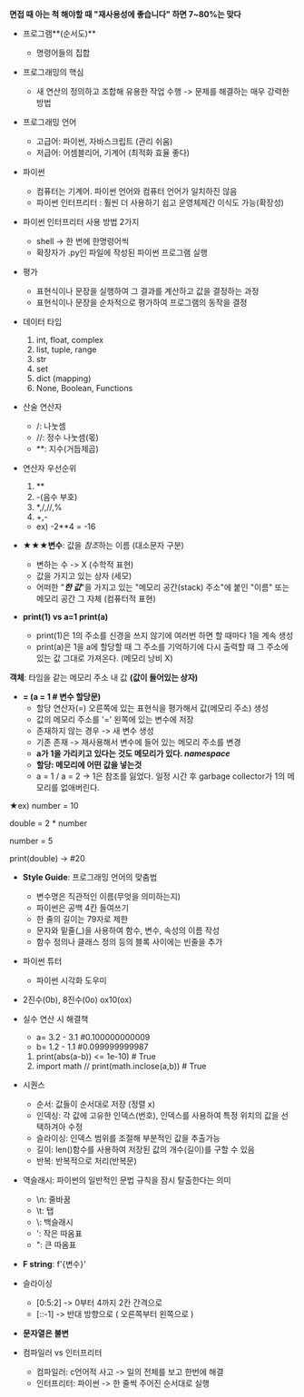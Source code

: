 **면접 때 아는 척 해야할 때 "재사용성에 좋습니다" 하면 7~80%는 맞다**

- 프로그램**(순서도)**
  - 명령어들의 집합
- 프로그래밍의 핵심
  - 새 연산의 정의하고 조합해 유용한 작업 수행 -> 문제를 해결하는 매우 강력한 방법
 
- 프로그래밍 언어
  - 고급어: 파이썬, 자바스크립트  (관리 쉬움)
  - 저급어: 어셈블리어, 기계어  (최적화 효율 좋다)
 
- 파이썬
  - 컴퓨터는 기계어. 파이썬 언어와 컴퓨터 언어가 일치하진 않음
  - 파이썬 인터프리터 : 훨씬 더 사용하기 쉽고 운영체제간 이식도 가능(확장성)
 
- 파이썬 인터프리터 사용 방법 2가지
  - shell -> 한 번에 한명령어씩
  - 확장자가 .py인 파일에 작성된 파이썬 프로그램 실행
  
- 평가
  - 표현식이나 문장을 실행하여 그 결과를 계산하고 값을 결정하는 과정
  - 표현식이나 문장을 순차적으로 평가하여 프로그램의 동작을 결정
 
- 데이터 타입
  1. int, float, complex
  2. list, tuple, range
  3. str
  4. set
  5. dict (mapping)
  6. None, Boolean, Functions 

- 산술 연산자
  - /: 나눗셈
  - //: 정수 나눗셈(몫)
  - **: 지수(거듭제곱)
 
- 연산자 우선순위
  1. **
  2. -(음수 부호)
  3. *,/,//,%
  4. +,-
  - ex) -2**4 = -16
 
- **★★★변수**: 값을 *참조*하는 이름 (대소문자 구분)
  - 변하는 수 -> X (수학적 표현)
  - 값을 가지고 있는 상자 (세모)
  - 어떠한 "***한 값***"을 가지고 있는 "메모리 공간(stack) 주소"에 붙인 "이름" 또는 메모리 공간 그 자체 (컴퓨터적 표현)
 
- **print(1) vs a=1  print(a)**
  -  print(1)은 1의 주소를 신경을 쓰지 않기에 여러번 하면 할 때마다 1을 계속 생성
  -  print(a)은 1을 a에 할당할 때 그 주소를 기억하기에 다시 출력할 때 그 주소에 있는 값 그대로 가져온다. (메모리 낭비 X)
    
**객체**: 타임을 같는 메모리 주소 내 값 **(값이 들어있는 상자)**

- **= (a = 1 # 변수 할당문)**
  - 할당 연산자(=) 오른쪽에 있는 표현식을 평가해서 값(메모리 주소) 생성 
  - 값의 메모리 주소를 '=' 왼쪽에 있는 변수에 저장
  - 존재하지 않는 경우 -> 새 변수 생성
  - 기존 존재 -> 재사용해서 변수에 들어 있는 메모리 주소를 변경
  - **a가 1을 가리키고 있다는 것도 메모리가 있다. *namespace***
  - **할당: 메모리에 어떤 값을 넣는것**
  - a = 1 / a = 2 -> 1은 참조를 잃었다. 일정 시간 후 garbage collector가 1의 메모리를 없애버린다.

★ex) number = 10

double = 2 * number

number = 5

print(double) -> #20

- **Style Guide**: 프로그래밍 언어의 맞춤법
  - 변수명은 직관적인 이름(무엇을 의미하는지)
  - 파이썬은 공백 4칸 들여쓰기
  - 한 줄의 길이는 79자로 제한
  - 문자와 밑줄(_)을 사용하여 함수, 변수, 속성의 이름 작성
  - 함수 정의나 클래스 정의 등의 블록 사이에는 빈줄을 추가
 
- 파이썬 튜터
  - 파이썬 시각화 도우미

- 2진수(0b), 8진수(0o) ox10(ox)

- 실수 연산 시 해결책
  - a= 3.2 - 3.1 #0.100000000009
  - b= 1.2 - 1.1 #0.099999999987
  1. print(abs(a-b)) <= 1e-10) # True
  2. import math // print(math.inclose(a,b)) # True

- 시퀀스
  - 순서:  값들이 순서대로 저장 (정렬 x)
  - 인덱싱: 각 값에 고유한 인덱스(번호), 인덱스를 사용하여 특정 위치의 값을 선택하겨아 수정
  - 슬라이싱: 인덱스 범위를 조절해 부분적인 값을 추출가능
  - 길이: len()함수를 사용하여 저장된 값의 개수(길이)를 구할 수 있음
  - 반복: 반복적으로 처리(반복문)
  
- 역슬래시: 파이썬의 일반적인 문법 규칙을 잠시 탈출한다는 의미
  - \n: 줄바꿈
  - \t: 탭
  - \\: 백슬래시
  - \': 작은 따옴표
  - \": 큰 따옴표

- **F string**: f'{변수}'

- 슬라이싱
  - [0:5:2] -> 0부터 4까지 2칸 간격으로
  - [::-1] -> 반대 방향으로 ( 오른쪽부터 왼쪽으로 )
 
- **문자열은 불변** 

- 컴파일러 vs 인터프리터
  - 컴파일러: c언어적 사고 -> 일의 전체를 보고 한번에 해결
  - 인터프리터: 파이썬 -> 한 줄씩 주어진 순서대로 실행
